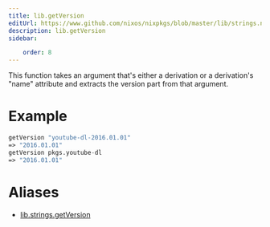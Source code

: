 ```yaml
---
title: lib.getVersion
editUrl: https://www.github.com/nixos/nixpkgs/blob/master/lib/strings.nix#L1025C16
description: lib.getVersion
sidebar:

    order: 8
---
```


This function takes an argument that's either a derivation or a
derivation's "name" attribute and extracts the version part from that
argument.

# Example

```nix
getVersion "youtube-dl-2016.01.01"
=> "2016.01.01"
getVersion pkgs.youtube-dl
=> "2016.01.01"
```


# Aliases

- [lib.strings.getVersion](./reference/lib/strings/lib-strings-getVersion)


